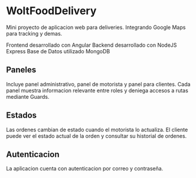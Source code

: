 # WoltFoodDelivery

Mini proyecto de aplicacion web para deliveries. Integrando Google Maps para tracking y demas. 

Frontend desarrollado con Angular 
Backend desarrollado con NodeJS Express
Base de Datos utilizado MongoDB

## Paneles
Incluye panel administrativo, panel de motorista y panel para clientes.
Cada panel muestra informacion relevante entre roles y deniega accesos a rutas mediante Guards.

## Estados
Las ordenes cambian de estado cuando el motorista lo actualiza. El cliente puede ver el estado actual de la orden y consultar su historial de ordenes.

## Autenticacion
La aplicacion cuenta con autenticacion por correo y contraseña. 

